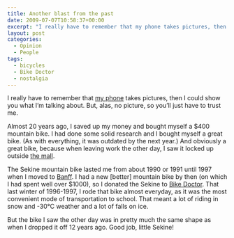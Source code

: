```yaml
---
title: Another blast from the past
date: 2009-07-07T10:58:37+00:00
excerpt: "I really have to remember that my phone takes pictures, then I could show you what I'm talking about. But, alas, no."
layout: post
categories:
  - Opinion
  - People
tags:
  - bicycles
  - Bike Doctor
  - nostalgia
---
```

I really have to remember that [my phone](http://www.motorola.com/motoinfo/product/details.jsp?globalObjectId=236 "Motorola MOTO Q9c") takes pictures, then I could show you what I&#8217;m talking about. But, alas, no picture, so you&#8217;ll just have to trust me.

Almost 20 years ago, I saved up my money and bought myself a $400 mountain bike. I had done some solid research and I bought myself a great bike. (As with everything, it was outdated by the next year.) And obviously a great bike, because when leaving work the other day, I saw it locked up outside [the mall](http://www.midtownplaza.ca/ "Midtown Plaza, Saskatoon").

The Sekine mountain bike lasted me from about 1990 or 1991 until 1997 when I moved to [Banff](http://www.banff.com/ "Banff.com - Banff's Premier Online Guide to the Canadian Rockies"). I had a new [better] mountain bike by then (on which I had spent well over $1000), so I donated the Sekine to [Bike Doctor](http://www.bikedoctor.ca/ "Bike Doctor Saskatoon"). That last winter of 1996-1997, I rode that bike almost everyday, as it was the most convenient mode of transportation to school. That meant a lot of riding in snow and -30°C weather and a lot of falls on ice.

But the bike I saw the other day was in pretty much the same shape as when I dropped it off 12 years ago. Good job, little Sekine!